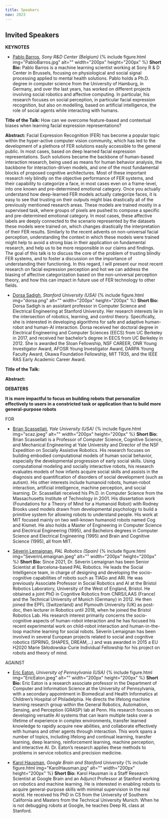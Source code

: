 ```yaml
---
title: Speakers
nav: 2023
---
```


## Invited Speakers

<div class="id-pics" markdown="1">

**KEYNOTES**

- [Pablo Barros](http://pablobarros.net/), *Sony R&D Center (Belgium)*
{% include figure.html img="PabloBarros.jpg" alt="" width="200px" height="200px" %}
**Short Bio:** Pablo Barros is a machine learning scientist working at Sony R & D Center in Brussels, focusing on physiological and social signal processing applied to mental health solutions. Pablo holds a Ph.D. degree in computer science from the University of Hamburg, in Germany, and over the last years, has worked on different projects involving social robotics and affective computing. In particular, his research focuses on social perception, in particular facial expression recognition, but also on modelling, based on artificial intelligence, the role of social agents while interacting with humans.

**Title of the Talk:** How can we overcome feature-based and contextual biases when learning facial expression representations?

**Abstract:** Facial Expression Recognition (FER) has become a popular topic within the hyper-active computer vision community, which has led to the development of a plethora of FER solutions easily accessible to the general public. In most cases, based on deep learned facial expression representations. Such solutions became the backbone of human-based interaction research, being used as means for human behavior analysis, the backbone for interaction-driven models, and one of the most fundamental blocks of proposed cognitive architectures. Most of these important research rely blindly on the objective performance of FER systems, and their capability to categorize a face, in most cases even on a frame-level, into one known and pre-determined emotional category. Once you actually understand how deep-learned FER models actually categorize faces, it is easy to see that trusting on their outputs might bias drastically all of the previously mentioned research areas. These models are trained mostly in a supervised task, where groups of pixels are pushed to compose a specific and pre-determined emotional category. In most cases, these affective labels are deeply connected to the scenario represented by the datasets these models were trained on, which changes drastically the interpretation of their FER results. Similarly to the recent advents on non-universal facial perception, understanding the context in which these models were trained might help to avoid a strong bias in their application on fundamental research, and help us to be more responsible in our claims and findings. The goal of this talk is to discuss the core of the problem of trusting blindly FER systems, and to foster a discussion on the importance of understanding their functioning. In this regard, I will present our most recent research on facial expression perception and hot we can address the biasing of affective categorization based on the non-universal perception theory, and how this can impact in future use of FER technology to other fields.   
 

- [Dorsa Sadigh](https://dorsa.fyi/), *Stanford University (USA)*
{% include figure.html img="dorsa.png" alt="" width="200px" height="200px" %}
**Short Bio:**  Dorsa Sadigh is an assistant professor in Computer Science and Electrical Engineering at Stanford University.  Her research interests lie in the intersection of robotics, learning, and control theory. Specifically, she is interested in developing algorithms for safe and adaptive human-robot and human-AI interaction. Dorsa received her doctoral degree in Electrical Engineering and Computer Sciences (EECS) from UC Berkeley in 2017, and received her bachelor’s degree in EECS from UC Berkeley in 2012.  She is awarded the Sloan Fellowship, NSF CAREER, ONR Young Investigator Award, AFOSR Young Investigator Award, DARPA Young Faculty Award, Okawa Foundation Fellowship, MIT TR35, and the IEEE RAS Early Academic Career Award.

**Title of the Talk:**

**Abstract:**


                
**DEBATERS**

**It is more impactful to focus on building robots that personalize effectively to users in a constricted task or application than to build more general-purpose robots**

FOR

- [Brian Scassellati](http://cs-www.cs.yale.edu/homes/scaz/), *Yale University (USA)*
{% include figure.html img="scaz.jpeg" alt="" width="200px" height="200px" %}
**Short Bio:** Brian Scassellati is a Professor of Computer Science, Cognitive Science, and Mechanical Engineering at Yale University and Director of the NSF Expedition on Socially Assistive Robotics. His research focuses on building embodied computational models of human social behavior, especially the developmental progression of early social skills. Using computational modeling and socially interactive robots, his research evaluates models of how infants acquire social skills and assists in the diagnosis and quantification of disorders of social development (such as autism). His other interests include humanoid robots, human-robot interaction, artificial intelligence, machine perception, and social learning. Dr. Scassellati received his Ph.D. in Computer Science from the Massachusetts Institute of Technology in 2001. His dissertation work (Foundations for a Theory of Mind for a Humanoid Robot) with Rodney Brooks used models drawn from developmental psychology to build a primitive system for allowing robots to understand people. His work at MIT focused mainly on two well-known humanoid robots named Cog and Kismet. He also holds a Master of Engineering in Computer Science and Electrical Engineering (1995), and Bachelors degrees in Computer Science and Electrical Engineering (1995) and Brain and Cognitive Science (1995), all from MIT.

- [Séverin Lemaignan](https://academia.skadge.org/), *PAL Robotics (Spain)*
{% include figure.html img="SeverinLemaignan.jpeg" alt="" width="200px" height="200px" %}
**Short Bio:** Since 2021, Dr. Séverin Lemaignan has been Senior Scientist at Barcelona-based PAL Robotics. He leads the Social Intelligence team, in charge of designing and developing the socio-cognitive capabilities of robots such as TIAGo and ARI. He was previously Associate Professor in Social Robotics and AI at the Bristol Robotics Laboratory, University of the West of England, Bristol. He obtained a joint PhD in Cognitive Robotics from CNRS/LAAS (France) and the Technical University of Munich (Germany) in 2012. He then joined the EPFL (Switzerland) and Plymouth University (UK) as post-doc, then lecturer in Robotics until 2018, when he joined the Bristol Robotics Lab. His research interest primarily concerns the socio-cognitive aspects of human-robot interaction and he has focused his recent experimental work on child-robot interaction and human-in-the-loop machine learning for social robots. Séverin Lemaignan has been involved in several European projects related to social and cognitive robotics (SPRING, SHAPES, DREAM,…) and was awarded in 2015 a EU H2020 Marie Skłodowska-Curie Individual Fellowship for his project on robots and theory of mind.

AGAINST

- [Eric Eaton](https://www.seas.upenn.edu/~eeaton/), *University of Pennsylvania (USA)*
{% include figure.html img="EricEaton.jpeg" alt="" width="200px" height="200px" %}
**Short Bio:** Eric Eaton is a research associate professor in the Department of Computer and Information Science at the University of Pennsylvania, with a secondary appointment in Biomedical and Health Informatics at Children’s Hospital of Philadelphia. He directs the lifelong machine learning research group within the General Robotics, Automation, Sensing, and Perception (GRASP) lab at Penn. His research focuses on developing versatile AI systems that can learn multiple tasks over a lifetime of experience in complex environments, transfer learned knowledge to rapidly acquire new abilities, and collaborate effectively with humans and other agents through interaction. This work spans a number of topics, including lifelong and continual learning, transfer learning, deep learning, reinforcement learning, machine perception, and interactive AI.  Dr. Eaton’s research applies these methods to problems in service robotics and precision medicine.

- [Karol Hausman](https://karolhausman.github.io/), *Google Brain and Stanford University*
{% include figure.html img="KarolHausman.jpg" alt="" width="200px" height="200px" %}
**Short Bio:** Karol Hausman is a Staff Research Scientist at Google Brain and an Adjunct Professor at Stanford working on robotics and machine learning. He is interested in enabling robots to acquire general-purpose skills with minimal supervision in the real world. He received his PhD in CS from the University of Southern California and Masters from the Technical University Munich. When he is not debugging robots at Google, he teaches Deep RL class at Stanford.

</div>

